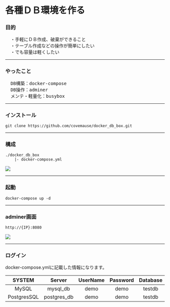 # 各種ＤＢ環境を作る

### 目的
<pre>
  ・手軽にＤＢ作成、破棄ができること
  ・テーブル作成などの操作が簡単にしたい
  ・でも容量は軽くしたい
</pre>
___

### やったこと
<pre>
  DB構築：docker-compose
  DB操作：adminer
  メンテ・軽量化：busybox
</pre>
___

### インストール
  `git clone https://github.com/covemause/docker_db_box.git`

___

### 構成
~~~
./docker_db_box
    |- docker-compose.yml
~~~

<img src="https://github.com/covemause/documents/blob/master/docker_db_box_image.JPG" />

___

### 起動
  `docker-compose up -d`

___

### adminer画面
`http://{IP}:8080`

<img src="https://github.com/covemause/documents/blob/master/adminer_demo.JPG" />

___

### ログイン
 docker-compose.ymlに記載した情報になります。
 
 |SYSTEM|Server|UserName|Password|Database|
 |:---:|:---:|:---:|:---:|:---:|
 |MySQL|mysql_db|demo|demo|testdb|
 |PostgresSQL|postgres_db|demo|demo|testdb|
